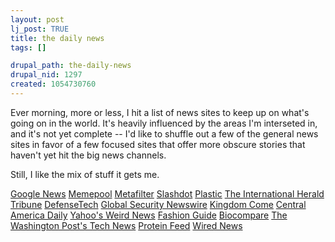 ```yaml
--- 
layout: post
lj_post: TRUE
title: the daily news
tags: []

drupal_path: the-daily-news
drupal_nid: 1297
created: 1054730760
---
```

Ever morning, more or less, I hit a list of news sites to keep up on what's going on in the world. It's heavily influenced by the areas I'm interseted in, and it's not yet complete -- I'd like to shuffle out a few of the general news sites in favor of a few focused sites that offer more obscure stories that haven't yet hit the big news channels.

Still, I like the mix of stuff it gets me. 

<a href="http://news.google.com" target="_blank">Google News</a>
<a href="http://www.memepool.com" target="_blank">Memepool</a>
<a href="http://www.metafilter.com" target="_blank">Metafilter</a>
<a href="http://www.slashdot.org" target="_blank">Slashdot</a>
<a href="http://www.plastic.com" target="_blank">Plastic</a>
<a href="http://www.iht.com" target="_blank">The International Herald Tribune</a>
<a href="http://www.defensetech.org" target="_blank">DefenseTech</a>
<a href="http://www.nti.org/d_newswire/d_index.asp" target="_blank">Global Security Newswire</a>
<a href="http://kingdomcome.blogspot.com" target="_blank">Kingdom Come</a>
<a href="http://www.centralamericadaily.com" target="_blank">Central America Daily</a>
<a href="http://dir.yahoo.com/News_and_Media/Weird_News/" target="_blank">Yahoo's Weird News</a>
<a href="http://www.fashionguide.com" target="_blank">Fashion Guide</a>
<a href="http://news.biocompare.com" target="_blank">Biocompare</a>
<a href="http://www.washingtonpost.com/wp-dyn/technology/" target="_blank">The Washington Post's Tech News</a>
<a href="http://feed.proteinos.com" target="_blank">Protein Feed</a>
<a href="http://www.wired.com/news" target="_blank">Wired News</a>

